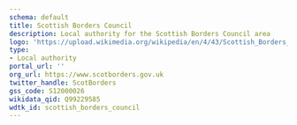 ```yaml
---
schema: default
title: Scottish Borders Council
description: Local authority for the Scottish Borders Council area 
logo: 'https://upload.wikimedia.org/wikipedia/en/4/43/Scottish_Borders_Council_logo.svg'
type:
- Local authority
portal_url: ''
org_url: https://www.scotborders.gov.uk
twitter_handle: ScotBorders
gss_code: S12000026
wikidata_qid: Q99229585
wdtk_id: scottish_borders_council
---
```

